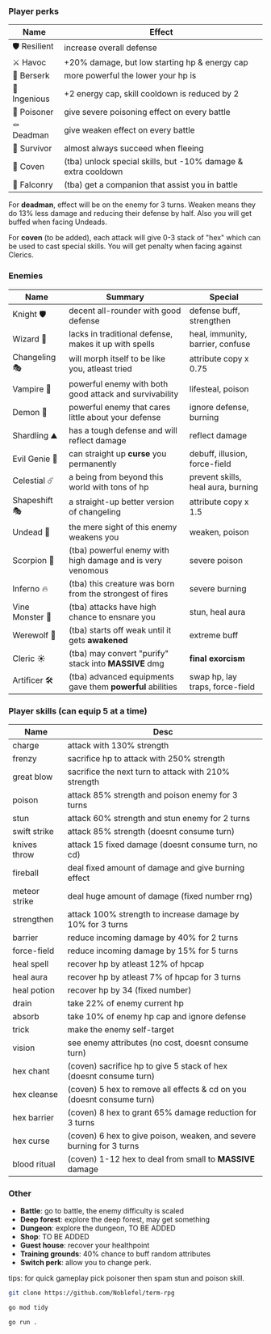 ### Player perks

| Name         | Effect                                                        |
| ------------ | ------------------------------------------------------------- |
| 🛡️ Resilient | increase overall defense                                      |
| ⚔️ Havoc     | +20% damage, but low starting hp & energy cap                 |
| 🐻 Berserk   | more powerful the lower your hp is                            |
| 🐇 Ingenious | +2 energy cap, skill cooldown is reduced by 2                 |
| 🍹 Poisoner  | give severe poisoning effect on every battle                  |
| ⚰️ Deadman   | give weaken effect on every battle                            |
| 🏃 Survivor  | almost always succeed when fleeing                            |
| 🌙 Coven     | (tba) unlock special skills, but -10% damage & extra cooldown |
| 🦅 Falconry  | (tba) get a companion that assist you in battle               |

For **deadman**, effect will be on the enemy for 3 turns. Weaken means they do 13% less damage and reducing their defense by half. Also you will get buffed when facing Undeads.

For **coven** (to be added), each attack will give 0-3 stack of "hex" which can be used to cast special skills. You will get penalty when facing against Clerics.

### Enemies

| Name            | Summary                                                    | Special                            |
| --------------- | ---------------------------------------------------------- | ---------------------------------- |
| Knight 🛡️       | decent all-rounder with good defense                       | defense buff, strengthen           |
| Wizard 🧙       | lacks in traditional defense, makes it up with spells      | heal, immunity, barrier, confuse   |
| Changeling 🎭   | will morph itself to be like you, atleast tried            | attribute copy x 0.75              |
| Vampire 🧛      | powerful enemy with both good attack and survivability     | lifesteal, poison                  |
| Demon 👹        | powerful enemy that cares little about your defense        | ignore defense, burning            |
| Shardling ⛰️    | has a tough defense and will reflect damage                | reflect damage                     |
| Evil Genie 🔮   | can straight up **curse** you permanently                  | debuff, illusion, force-field      |
| Celestial ☄️    | a being from beyond this world with tons of hp             | prevent skills, heal aura, burning |
| Shapeshift 🎭   | a straight-up better version of changeling                 | attribute copy x 1.5               |
| Undead 🧟       | the mere sight of this enemy weakens you                   | weaken, poison                     |
| Scorpion 🦂     | (tba) powerful enemy with high damage and is very venomous | severe poison                      |
| Inferno 🔥      | (tba) this creature was born from the strongest of fires   | severe burning                     |
| Vine Monster 🌲 | (tba) attacks have high chance to ensnare you              | stun, heal aura                    |
| Werewolf 🐺     | (tba) starts off weak until it gets **awakened**           | extreme buff                       |
| Cleric ☀️       | (tba) may convert "purify" stack into **MASSIVE** dmg      | **final exorcism**                 |
| Artificer 🛠️    | (tba) advanced equipments gave them **powerful** abilities | swap hp, lay traps, force-field    |

### Player skills (can equip 5 at a time)

| Name          | Desc                                                                  |
| ------------- | --------------------------------------------------------------------- |
| charge        | attack with 130% strength                                             |
| frenzy        | sacrifice hp to attack with 250% strength                             |
| great blow    | sacrifice the next turn to attack with 210% strength                  |
| poison        | attack 85% strength and poison enemy for 3 turns                      |
| stun          | attack 60% strength and stun enemy for 2 turns                        |
| swift strike  | attack 85% strength (doesnt consume turn)                             |
| knives throw  | attack 15 fixed damage (doesnt consume turn, no cd)                   |
| fireball      | deal fixed amount of damage and give burning effect                   |
| meteor strike | deal huge amount of damage (fixed number rng)                         |
| strengthen    | attack 100% strength to increase damage by 10% for 3 turns            |
| barrier       | reduce incoming damage by 40% for 2 turns                             |
| force-field   | reduce incoming damage by 15% for 5 turns                             |
| heal spell    | recover hp by atleast 12% of hpcap                                    |
| heal aura     | recover hp by atleast 7% of hpcap for 3 turns                         |
| heal potion   | recover hp by 34 (fixed number)                                       |
| drain         | take 22% of enemy current hp                                          |
| absorb        | take 10% of enemy hp cap and ignore defense                           |
| trick         | make the enemy self-target                                            |
| vision        | see enemy attributes (no cost, doesnt consume turn)                   |
| hex chant     | (coven) sacrifice hp to give 5 stack of hex (doesnt consume turn)     |
| hex cleanse   | (coven) 5 hex to remove all effects & cd on you (doesnt consume turn) |
| hex barrier   | (coven) 8 hex to grant 65% damage reduction for 3 turns               |
| hex curse     | (coven) 6 hex to give poison, weaken, and severe burning for 3 turns  |
| blood ritual  | (coven) 1-12 hex to deal from small to **MASSIVE** damage             |

### Other

- **Battle**: go to battle, the enemy difficulty is scaled
- **Deep forest**: explore the deep forest, may get something
- **Dungeon**: explore the dungeon, TO BE ADDED
- **Shop**: TO BE ADDED
- **Guest house**: recover your healthpoint
- **Training grounds**: 40% chance to buff random attributes
- **Switch perk**: allow you to change perk.

tips: for quick gameplay pick poisoner then spam stun and poison skill.

```bash
git clone https://github.com/Noblefel/term-rpg
```

```sh
go mod tidy
```

```sh
go run .
```
